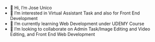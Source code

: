 - 👋 Hi, I’m Jose Unico
- 👀 I’m interested in Virtual Assistant Task and also for Front End Development
- 🌱 I’m currently learning Web Development under UDEMY Course
- 💞️ I’m looking to collaborate on Admin Task/Image Editing and Video Editing, and Front End Web Development


<!---
josepinedaunico is a ✨ special ✨ repository because its `README.md` (this file) appears on your GitHub profile.
You can click the Preview link to take a look at your changes.
--->
